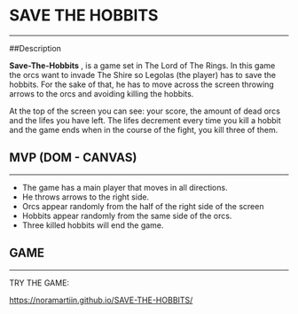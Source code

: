 # SAVE THE HOBBITS

<hr>

##Description

**Save-The-Hobbits** , is a game set in The Lord of The Rings. In this game the orcs want to invade The Shire so Legolas (the player) has to save the hobbits. For the sake of that, he has to move across the screen throwing arrows to the orcs and avoiding killing the hobbits.

At the top of the screen you can see: your score, the amount of dead orcs and the lifes you have left. The lifes decrement every time you kill a hobbit and the game ends when in the course of the fight, you kill three of them.

## MVP (DOM - CANVAS)

<hr>

- The game has a main player that moves in all directions.
- He throws arrows to the right side.
- Orcs appear randomly from the half of the right side of the screen
- Hobbits appear randomly from the same side of the orcs.
- Three killed hobbits will end the game.

## GAME

<hr>

TRY THE GAME:

https://noramartiin.github.io/SAVE-THE-HOBBITS/
